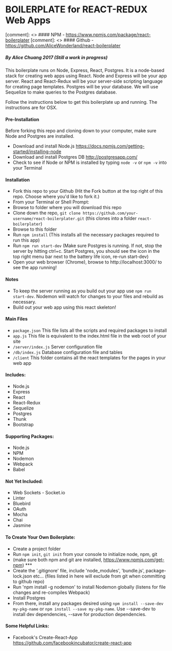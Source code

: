 # BOILERPLATE for REACT-REDUX Web Apps
[comment]: <>  #### NPM - https://www.npmjs.com/package/react-boilerplater
[comment]: <>  #### Github - https://github.com/AliceWonderland/react-boilerplater
##### By Alice Chuang 2017 (Still a work in progress)


This boilerplate runs on Node, Express, React, Postgres. It is a node-based stack for creating web apps using React. Node and Express will be your app server. React and React-Redux will be your server-side scripting language for creating page templates. Postgres will be your database. We will use Sequelize to make queries to the Postgres database.

Follow the instructions below to get this boilerplate up and running. The instructions are for OSX.

#### Pre-Installation
Before forking this repo and cloning down to your computer, make sure Node and Postgres are installed.

- Download and install Node.js https://docs.npmjs.com/getting-started/installing-node
- Download and install Postgres DB http://postgresapp.com/
- Check to see if Node or NPM is installed by typing `node -v` or `npm -v` into your Terminal

#### Installation
- Fork this repo to your Github (Hit the Fork button at the top right of this repo. Choose where you'd like to fork it.)
- From your Terminal or Shell Prompt:
- Browse to folder where you will download this repo
- Clone down the repo, `git clone https://github.com/your-username/react-boilerplater.git` (this clones into a folder `react-boilerplater`)
- Browse to this folder
- Run `npm install` (This installs all the necessary packages required to run this app)
- Run `npm run start-dev` (Make sure Postgres is running. If not, stop the server by hitting ctrl+c. Start Postgres, you should see the icon in the top right menu bar next to the battery life icon, re-run start-dev)
- Open your web browser (Chrome), browse to http://localhost:3000/ to see the app running!

#### Notes
- To keep the server running as you build out your app use `npm run start-dev`. Nodemon will watch for changes to your files and rebuild as necessary.
- Build out your web app using this react skeleton!

#### Main Files
- `package.json` This file lists all the scripts and required packages to install
- `app.js` This file is equivalent to the index.html file in the web root of your site
- `/server/index.js` Server configuration file
- `/db/index.js` Database configuration file and tables
- `/client` This folder contains all the react templates for the pages in your web app


#### Includes:
- Node.js
- Express
- React
- React-Redux
- Sequelize
- Postgres
- Thunk
- Bootstrap

#### Supporting Packages:
- Node.js
- NPM
- Nodemon
- Webpack
- Babel

#### Not Yet Included:
- Web Sockets - Socket.io
- Linter
- Bluebird
- OAuth
- Mocha
- Chai
- Jasmine


#### To Create Your Own Boilerplate:
- Create a project folder
- Run `npm init`, `git init` from your console to initialize node, npm, git
- (make sure both npm and git are installed, https://www.npmjs.com/get-npm) ***
- Create the '.gitignore' file, include 'node_modules', 'bundle.js', package-lock.json etc... (files listed in here will exclude from git when committing to github repo)
- Run 'npm install -g nodemon' to install Nodemon globally (listens for file changes and re-compiles Webpack)
- Install Postgres
- From there, install any packages desired using `npm install --save-dev my-pkg-name` or `npm install --save my-pkg-name`. Use --save-dev to install dev dependencies, --save for production dependencies.


#### Some Helpful Links:
- Facebook's Create-React-App https://github.com/facebookincubator/create-react-app
